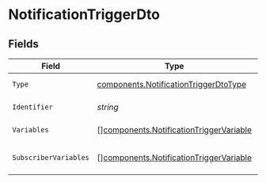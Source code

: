 # NotificationTriggerDto


## Fields

| Field                                                                                              | Type                                                                                               | Required                                                                                           | Description                                                                                        |
| -------------------------------------------------------------------------------------------------- | -------------------------------------------------------------------------------------------------- | -------------------------------------------------------------------------------------------------- | -------------------------------------------------------------------------------------------------- |
| `Type`                                                                                             | [components.NotificationTriggerDtoType](../../models/components/notificationtriggerdtotype.md)     | :heavy_check_mark:                                                                                 | Type of the trigger                                                                                |
| `Identifier`                                                                                       | *string*                                                                                           | :heavy_check_mark:                                                                                 | Identifier of the trigger                                                                          |
| `Variables`                                                                                        | [][components.NotificationTriggerVariable](../../models/components/notificationtriggervariable.md) | :heavy_check_mark:                                                                                 | Variables of the trigger                                                                           |
| `SubscriberVariables`                                                                              | [][components.NotificationTriggerVariable](../../models/components/notificationtriggervariable.md) | :heavy_minus_sign:                                                                                 | Subscriber variables of the trigger                                                                |